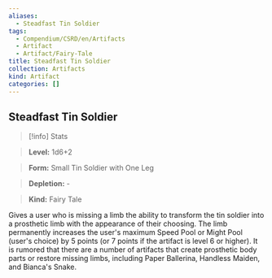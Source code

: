 ```yaml
---
aliases:
  - Steadfast Tin Soldier
tags:
  - Compendium/CSRD/en/Artifacts
  - Artifact
  - Artifact/Fairy-Tale
title: Steadfast Tin Soldier
collection: Artifacts
kind: Artifact
categories: []
---
```

## Steadfast Tin Soldier    
>[!info] Stats    
> **Level:** 1d6+2    
> **Form:** Small Tin Soldier with One Leg    
> **Depletion:** -    
> **Kind:** Fairy Tale  
    
Gives a user who is missing a limb the ability to transform the tin soldier into a prosthetic limb with the appearance of their choosing. The limb permanently increases the user's maximum Speed Pool or Might Pool (user's choice) by 5 points (or 7 points if the artifact is level 6 or higher). It is rumored that there are a number of artifacts that create prosthetic body parts or restore missing limbs, including Paper Ballerina, Handless Maiden, and Bianca's Snake.